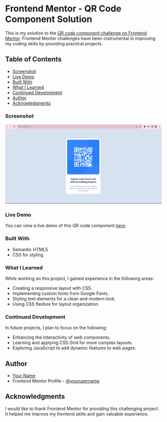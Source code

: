 # Frontend Mentor - QR Code Component Solution

This is my solution to the [QR code component challenge on Frontend Mentor](https://www.frontendmentor.io/challenges/qr-code-component-iux_sIO_H). Frontend Mentor challenges have been instrumental in improving my coding skills by providing practical projects.

## Table of Contents

  - [Screenshot](#screenshot)
  - [Live Demo](#live-demo)
  - [Built With](#built-with)
  - [What I Learned](#what-i-learned)
  - [Continued Development](#continued-development)
- [Author](#author)
- [Acknowledgments](#acknowledgments)


### Screenshot

![QR Code Component Screenshot](./images/Screenshot%202023-10-04%20205511.png)

### Live Demo

You can view a live demo of this QR code component [here](https://jenna-lab.github.io/HTML-CSS-card-design/).


### Built With

- Semantic HTML5
- CSS for styling

### What I Learned

While working on this project, I gained experience in the following areas:

- Creating a responsive layout with CSS.
- Implementing custom fonts from Google Fonts.
- Styling text elements for a clean and modern look.
- Using CSS flexbox for layout organization.

### Continued Development

In future projects, I plan to focus on the following:

- Enhancing the interactivity of web components.
- Learning and applying CSS Grid for more complex layouts.
- Exploring JavaScript to add dynamic features to web pages.

## Author

- [Your Name](https://github.com/jenna-lab)
- Frontend Mentor Profile - [@yourusername](https://www.frontendmentor.io/profile/jenna-lab)

## Acknowledgments

I would like to thank Frontend Mentor for providing this challenging project. It helped me improve my frontend skills and gain valuable experience.

